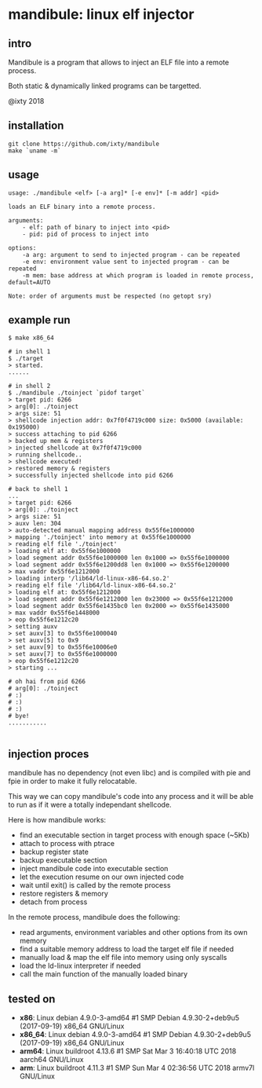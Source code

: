 # mandibule: linux elf injector

## intro
Mandibule is a program that allows to inject an ELF file into a remote process.

Both static & dynamically linked programs can be targetted.

@ixty 2018


## installation
```shell
git clone https://github.com/ixty/mandibule
make `uname -m`
```


## usage
```shell
usage: ./mandibule <elf> [-a arg]* [-e env]* [-m addr] <pid>

loads an ELF binary into a remote process.

arguments:
    - elf: path of binary to inject into <pid>
    - pid: pid of process to inject into

options:
    -a arg: argument to send to injected program - can be repeated
    -e env: environment value sent to injected program - can be repeated
    -m mem: base address at which program is loaded in remote process, default=AUTO

Note: order of arguments must be respected (no getopt sry)
```


## example run
```shell
$ make x86_64

# in shell 1
$ ./target
> started.
......

# in shell 2
$ ./mandibule ./toinject `pidof target`
> target pid: 6266
> arg[0]: ./toinject
> args size: 51
> shellcode injection addr: 0x7f0f4719c000 size: 0x5000 (available: 0x195000)
> success attaching to pid 6266
> backed up mem & registers
> injected shellcode at 0x7f0f4719c000
> running shellcode..
> shellcode executed!
> restored memory & registers
> successfully injected shellcode into pid 6266

# back to shell 1
...
> target pid: 6266
> arg[0]: ./toinject
> args size: 51
> auxv len: 304
> auto-detected manual mapping address 0x55f6e1000000
> mapping './toinject' into memory at 0x55f6e1000000
> reading elf file './toinject'
> loading elf at: 0x55f6e1000000
> load segment addr 0x55f6e1000000 len 0x1000 => 0x55f6e1000000
> load segment addr 0x55f6e1200dd8 len 0x1000 => 0x55f6e1200000
> max vaddr 0x55f6e1212000
> loading interp '/lib64/ld-linux-x86-64.so.2'
> reading elf file '/lib64/ld-linux-x86-64.so.2'
> loading elf at: 0x55f6e1212000
> load segment addr 0x55f6e1212000 len 0x23000 => 0x55f6e1212000
> load segment addr 0x55f6e1435bc0 len 0x2000 => 0x55f6e1435000
> max vaddr 0x55f6e1448000
> eop 0x55f6e1212c20
> setting auxv
> set auxv[3] to 0x55f6e1000040
> set auxv[5] to 0x9
> set auxv[9] to 0x55f6e10006e0
> set auxv[7] to 0x55f6e1000000
> eop 0x55f6e1212c20
> starting ...

# oh hai from pid 6266
# arg[0]: ./toinject
# :)
# :)
# :)
# bye!
...........


```


## injection proces
mandibule has no dependency (not even libc) and is compiled with pie and fpie in order to make it fully relocatable.

This way we can copy mandibule's code into any process and it will be able to run as if it were a totally independant shellcode.

Here is how mandibule works:

- find an executable section in target process with enough space (~5Kb)
- attach to process with ptrace
- backup register state
- backup executable section
- inject mandibule code into executable section
- let the execution resume on our own injected code
- wait until exit() is called by the remote process
- restore registers & memory
- detach from process

In the remote process, mandibule does the following:

- read arguments, environment variables and other options from its own memory
- find a suitable memory address to load the target elf file if needed
- manually load & map the elf file into memory using only syscalls
- load the ld-linux interpreter if needed
- call the main function of the manually loaded binary


## tested on

- __x86__:      Linux debian 4.9.0-3-amd64 #1 SMP Debian 4.9.30-2+deb9u5 (2017-09-19) x86_64 GNU/Linux
- __x86_64__:   Linux debian 4.9.0-3-amd64 #1 SMP Debian 4.9.30-2+deb9u5 (2017-09-19) x86_64 GNU/Linux
- __arm64__:    Linux buildroot 4.13.6 #1 SMP Sat Mar 3 16:40:18 UTC 2018 aarch64 GNU/Linux
- __arm__:      Linux buildroot 4.11.3 #1 SMP Sun Mar 4 02:36:56 UTC 2018 armv7l GNU/Linux

